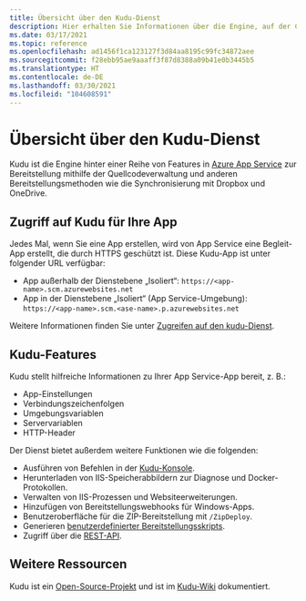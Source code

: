 ```yaml
---
title: Übersicht über den Kudu-Dienst
description: Hier erhalten Sie Informationen über die Engine, auf der Continuous Deployment in App Service und die entsprechenden Funktionen beruhen.
ms.date: 03/17/2021
ms.topic: reference
ms.openlocfilehash: ad1456f1ca123127f3d84aa8195c99fc34872aee
ms.sourcegitcommit: f28ebb95ae9aaaff3f87d8388a09b41e0b3445b5
ms.translationtype: HT
ms.contentlocale: de-DE
ms.lasthandoff: 03/30/2021
ms.locfileid: "104608591"
---
```

# <a name="kudu-service-overview"></a>Übersicht über den Kudu-Dienst

Kudu ist die Engine hinter einer Reihe von Features in [Azure App Service](overview.md) zur Bereitstellung mithilfe der Quellcodeverwaltung und anderen Bereitstellungsmethoden wie die Synchronisierung mit Dropbox und OneDrive. 

## <a name="access-kudu-for-your-app"></a>Zugriff auf Kudu für Ihre App
Jedes Mal, wenn Sie eine App erstellen, wird von App Service eine Begleit-App erstellt, die durch HTTPS geschützt ist. Diese Kudu-App ist unter folgender URL verfügbar:

- App außerhalb der Dienstebene „Isoliert“: `https://<app-name>.scm.azurewebsites.net`
- App in der Dienstebene „Isoliert“ (App Service-Umgebung): `https://<app-name>.scm.<ase-name>.p.azurewebsites.net`

Weitere Informationen finden Sie unter [Zugreifen auf den kudu-Dienst](https://github.com/projectkudu/kudu/wiki/Accessing-the-kudu-service).

## <a name="kudu-features"></a>Kudu-Features

Kudu stellt hilfreiche Informationen zu Ihrer App Service-App bereit, z. B.:

- App-Einstellungen
- Verbindungszeichenfolgen
- Umgebungsvariablen
- Servervariablen
- HTTP-Header

Der Dienst bietet außerdem weitere Funktionen wie die folgenden:

- Ausführen von Befehlen in der [Kudu-Konsole](https://github.com/projectkudu/kudu/wiki/Kudu-console).
- Herunterladen von IIS-Speicherabbildern zur Diagnose und Docker-Protokollen.
- Verwalten von IIS-Prozessen und Websiteerweiterungen.
- Hinzufügen von Bereitstellungswebhooks für Windows-Apps.
- Benutzeroberfläche für die ZIP-Bereitstellung mit `/ZipDeploy`.
- Generieren [benutzerdefinierter Bereitstellungsskripts](https://github.com/projectkudu/kudu/wiki/Custom-Deployment-Script).
- Zugriff über die [REST-API](https://github.com/projectkudu/kudu/wiki/REST-API).

## <a name="more-resources"></a>Weitere Ressourcen

Kudu ist ein [Open-Source-Projekt](https://github.com/projectkudu/kudu) und ist im [Kudu-Wiki](https://github.com/projectkudu/kudu/wiki) dokumentiert.

